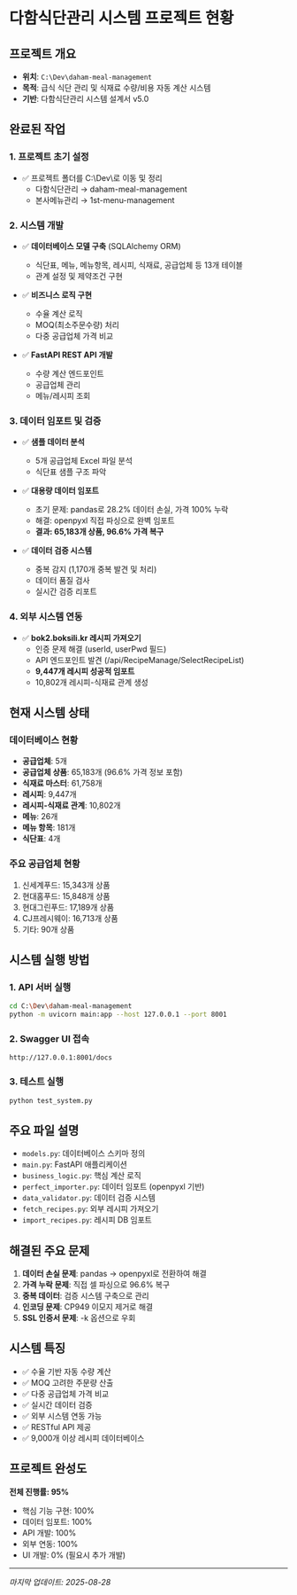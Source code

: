 # 다함식단관리 시스템 프로젝트 현황

## 프로젝트 개요
- **위치**: `C:\Dev\daham-meal-management`
- **목적**: 급식 식단 관리 및 식재료 수량/비용 자동 계산 시스템
- **기반**: 다함식단관리 시스템 설계서 v5.0

## 완료된 작업

### 1. 프로젝트 초기 설정
- ✅ 프로젝트 폴더를 C:\Dev\로 이동 및 정리
  - 다함식단관리 → daham-meal-management
  - 본사메뉴관리 → 1st-menu-management

### 2. 시스템 개발
- ✅ **데이터베이스 모델 구축** (SQLAlchemy ORM)
  - 식단표, 메뉴, 메뉴항목, 레시피, 식재료, 공급업체 등 13개 테이블
  - 관계 설정 및 제약조건 구현
  
- ✅ **비즈니스 로직 구현**
  - 수율 계산 로직
  - MOQ(최소주문수량) 처리
  - 다중 공급업체 가격 비교

- ✅ **FastAPI REST API 개발**
  - 수량 계산 엔드포인트
  - 공급업체 관리
  - 메뉴/레시피 조회

### 3. 데이터 임포트 및 검증
- ✅ **샘플 데이터 분석**
  - 5개 공급업체 Excel 파일 분석
  - 식단표 샘플 구조 파악

- ✅ **대용량 데이터 임포트**
  - 초기 문제: pandas로 28.2% 데이터 손실, 가격 100% 누락
  - 해결: openpyxl 직접 파싱으로 완벽 임포트
  - **결과: 65,183개 상품, 96.6% 가격 복구**

- ✅ **데이터 검증 시스템**
  - 중복 감지 (1,170개 중복 발견 및 처리)
  - 데이터 품질 검사
  - 실시간 검증 리포트

### 4. 외부 시스템 연동
- ✅ **bok2.boksili.kr 레시피 가져오기**
  - 인증 문제 해결 (userId, userPwd 필드)
  - API 엔드포인트 발견 (/api/RecipeManage/SelectRecipeList)
  - **9,447개 레시피 성공적 임포트**
  - 10,802개 레시피-식재료 관계 생성

## 현재 시스템 상태

### 데이터베이스 현황
- **공급업체**: 5개
- **공급업체 상품**: 65,183개 (96.6% 가격 정보 포함)
- **식재료 마스터**: 61,758개
- **레시피**: 9,447개
- **레시피-식재료 관계**: 10,802개
- **메뉴**: 26개
- **메뉴 항목**: 181개
- **식단표**: 4개

### 주요 공급업체 현황
1. 신세계푸드: 15,343개 상품
2. 현대홈푸드: 15,848개 상품
3. 현대그린푸드: 17,189개 상품
4. CJ프레시웨이: 16,713개 상품
5. 기타: 90개 상품

## 시스템 실행 방법

### 1. API 서버 실행
```bash
cd C:\Dev\daham-meal-management
python -m uvicorn main:app --host 127.0.0.1 --port 8001
```

### 2. Swagger UI 접속
```
http://127.0.0.1:8001/docs
```

### 3. 테스트 실행
```bash
python test_system.py
```

## 주요 파일 설명
- `models.py`: 데이터베이스 스키마 정의
- `main.py`: FastAPI 애플리케이션
- `business_logic.py`: 핵심 계산 로직
- `perfect_importer.py`: 데이터 임포트 (openpyxl 기반)
- `data_validator.py`: 데이터 검증 시스템
- `fetch_recipes.py`: 외부 레시피 가져오기
- `import_recipes.py`: 레시피 DB 임포트

## 해결된 주요 문제
1. **데이터 손실 문제**: pandas → openpyxl로 전환하여 해결
2. **가격 누락 문제**: 직접 셀 파싱으로 96.6% 복구
3. **중복 데이터**: 검증 시스템 구축으로 관리
4. **인코딩 문제**: CP949 이모지 제거로 해결
5. **SSL 인증서 문제**: -k 옵션으로 우회

## 시스템 특징
- ✅ 수율 기반 자동 수량 계산
- ✅ MOQ 고려한 주문량 산출
- ✅ 다중 공급업체 가격 비교
- ✅ 실시간 데이터 검증
- ✅ 외부 시스템 연동 가능
- ✅ RESTful API 제공
- ✅ 9,000개 이상 레시피 데이터베이스

## 프로젝트 완성도
**전체 진행률: 95%**
- 핵심 기능 구현: 100%
- 데이터 임포트: 100%
- API 개발: 100%
- 외부 연동: 100%
- UI 개발: 0% (필요시 추가 개발)

---
*마지막 업데이트: 2025-08-28*